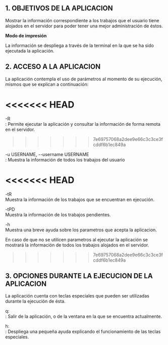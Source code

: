 
## 1. OBJETIVOS DE LA APLICACION

Mostrar la información correspondiente a los trabajos que el usuario tiene alojados en el servidor para poder tener una mejor administración de éstos. 

**Modo de impresión**

La información se despliega a través de la terminal en la que se ha sido ejecutada la aplicación.


## 2. ACCESO A LA APLICACION

La aplicación contempla el uso de parámetros al momento de su ejecución, mismos que se explican a continuación: 

<<<<<<< HEAD
=======
-R  
:	Permite ejecutar la aplicación y consultar la información de forma remota en el servidor.  
>>>>>>> 7e69757068a2dee9e66c3c3ce3fcddf6b1ec849a

-u USERNAME, --username USERNAME  
:	Muestra la información de todos los trabajos del usuario <USERNAME>  

<<<<<<< HEAD
=======
-tR  
 	Muestra la información de los trabajos que se encuentran en ejecución.  

-tPD  
     Muestra la información de los trabajos pendientes.  

-h  
     Muestra una breve ayuda sobre los parametros que acepta la aplicacion.  


En caso de que no se utilicen parametros al ejecutar la aplicación se mostrará la información de todos los trabajos alojados en el servidor.  
>>>>>>> 7e69757068a2dee9e66c3c3ce3fcddf6b1ec849a

## 3. OPCIONES DURANTE LA EJECUCION DE LA APLICACION

La aplicación cuenta con teclas especiales que pueden ser utilizadas durante la ejecución de ésta.  

q:  
:	Salir de la aplicación, o de la ventana en la que se encuentra actualmente.  

h:  
:	Despliega una pequeña ayuda explicando el funcionamiento de las teclas especiales.  
